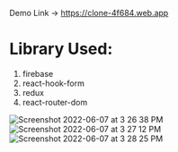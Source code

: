 

Demo Link -> https://clone-4f684.web.app


# Library Used:
1. firebase
2. react-hook-form
3. redux
4. react-router-dom




![Screenshot 2022-06-07 at 3 26 38 PM](https://user-images.githubusercontent.com/99108578/172352467-1849b23b-942e-43b6-b212-decd2dd8c837.png)
![Screenshot 2022-06-07 at 3 27 12 PM](https://user-images.githubusercontent.com/99108578/172352603-40aabd71-5a41-40d5-b205-ea28da3210e6.png)
![Screenshot 2022-06-07 at 3 28 25 PM](https://user-images.githubusercontent.com/99108578/172352870-605fbb3c-fb6c-4be6-bfbb-596b48635ecb.png)

